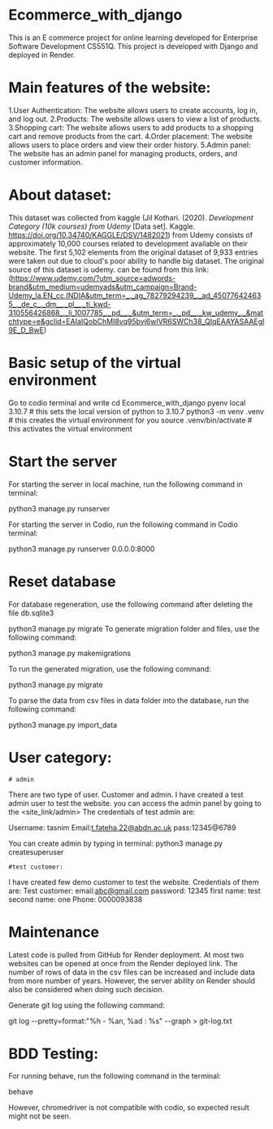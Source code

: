 # Ecommerce_with_django
This is an E commerce project for online learning developed for Enterprise Software Development CS551Q.
This project is developed with Django and deployed in Render.

# Main features of the website:


1.User Authentication: The website allows users to create accounts, log in, and log out.
2.Products: The website allows users to view a list of products.
3.Shopping cart: The website allows users to add products to a shopping cart and remove products from the cart.
4.Order placement: The website allows users to place orders and view their order history.
5.Admin panel: The website has an admin panel for managing products, orders, and customer information.

# About dataset:

This dataset was collected from kaggle  (Jil Kothari. (2020). <i>Development Category (10k courses) from Udemy</i> [Data set]. Kaggle. https://doi.org/10.34740/KAGGLE/DSV/1482021) from Udemy consists of approximately 10,000 courses related to development available on their website. 
The first 5,102 elements from the original dataset of 9,933 entries were taken out due to cloud's poor 
ability to handle big dataset. 
The original source of this dataset is udemy. can be found from this link: (https://www.udemy.com/?utm_source=adwords-brand&utm_medium=udemyads&utm_campaign=Brand-Udemy_la.EN_cc.INDIA&utm_term=_._ag_78279294239_._ad_450776424635_._de_c_._dm__._pl__._ti_kwd-310556426868_._li_1007785_._pd__._&utm_term=_._pd__._kw_udemy_._&matchtype=e&gclid=EAIaIQobChMI8vq95bvj6wIVR6SWCh38_QIqEAAYASAAEgI9E_D_BwE)

# Basic setup of the virtual environment

Go to codio terminal and write cd Ecommerce_with_django
pyenv local 3.10.7 # this sets the local version of python to 3.10.7
python3 -m venv .venv # this creates the virtual environment for you
source .venv/bin/activate # this activates the virtual environment

# Start the server
For starting the server in local machine, run the following command in terminal:

python3 manage.py runserver

For starting the server in Codio, run the following command in Codio terminal:

python3 manage.py runserver 0.0.0.0:8000

# Reset database
For database regeneration, use the following command after deleting the file db.sqlite3

python3 manage.py migrate
To generate migration folder and files, use the following command:

python3 manage.py makemigrations

To run the generated migration, use the following command:

python3 manage.py migrate

To parse the data from csv files in data folder into the database, run the following command:

python3 manage.py import_data

# User category:
    # admin 
There are two type of user. Customer and admin. I have created a test admin user to test the website. you can access the admin panel by going to the 
<site_link/admin>
The credentials of test admin are:

Username: tasnim
Email:t.fateha.22@abdn.ac.uk
pass:12345@6789

You can create admin by typing in terminal: python3 manage.py createsuperuser

    #test customer:
I have created few demo customer to test the website. Credentials of them are:
Test customer:
email:abc@gmail.com
password: 12345
first name: test
second name: one
Phone: 0000093838


# Maintenance

Latest code is pulled from GitHub for Render deployment.
At most two websites can be opened at once from the Render deployed link.
The number of rows of data in the csv files can be increased and include data from more number of years.
However, the server ability on Render should also be considered when doing such decision.

Generate git log using the following command:

git log --pretty=format:"%h - %an, %ad : %s" --graph > git-log.txt

# BDD Testing:

For running behave, run the following command in the terminal:

behave

However, chromedriver is not compatible with codio, so expected result might not be seen.
